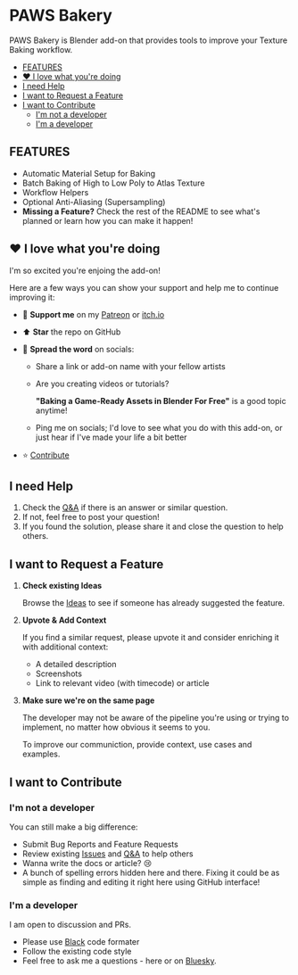 # PAWS Bakery

PAWS Bakery is Blender add-on that provides tools to improve your Texture Baking workflow.

- [FEATURES](#features)
- [♥️ I love what you're doing](#️-i-love-what-youre-doing)
- [I need Help](#i-need-help)
- [I want to Request a Feature](#i-want-to-request-a-feature)
- [I want to Contribute](#i-want-to-contribute)
  - [I'm not a developer](#im-not-a-developer)
  - [I'm a developer](#im-a-developer)

## FEATURES

- Automatic Material Setup for Baking
- Batch Baking of High to Low Poly to Atlas Texture
- Workflow Helpers
- Optional Anti-Aliasing (Supersampling)
- **Missing a Feature?** Check the rest of the README to see what's planned or
  learn how you can make it happen!

## ♥️ I love what you're doing

I'm so excited you're enjoing the add-on!

Here are a few ways you can show your support and help me to continue improving it:

- 💌 **Support me** on my [Patreon](https://www.patreon.com/c/Pawsgineer) or
[itch.io](https://pawsgineer.itch.io/)
<!-- - ⬆️ **Leave a review** for add-on on [Blender Extensions](https://extensions.blender.org/), [itch.io](https://pawsgineer.itch.io/) and ⭐ **Star** the repo on GitHub -->
- ⬆️ **Star** the repo on GitHub
- 📢 **Spread the word** on socials:

  - Share a link or add-on name with your fellow artists
  - Are you creating videos or tutorials?

    **"Baking a Game-Ready Assets in Blender For Free"** is a good topic anytime!

  - Ping me on socials; I'd love to see what you do with this add-on, or just
    hear if I've made your life a bit better

- ⭐ [Contribute](#i-want-to-contribute)

## I need Help

1. Check the [Q&A](https://github.com/pawsgineer/b3d_paws_bakery/discussions/categories/q-a)
   if there is an answer or similar question.
2. If not, feel free to post your question!
3. If you found the solution, please share it and close the question to help others.

## I want to Request a Feature

1. **Check existing Ideas**

   Browse the [Ideas](https://github.com/pawsgineer/b3d_paws_bakery/discussions/categories/ideas)
   to see if someone has already suggested the feature.

2. **Upvote & Add Context**

   If you find a similar request, please upvote it and consider enriching it
   with additional context:

   - A detailed description
   - Screenshots
   - Link to relevant video (with timecode) or article

3. **Make sure we're on the same page**

   The developer may not be aware of the pipeline you're using or trying to
   implement, no matter how obvious it seems to you.

   To improve our communiction, provide context, use cases and examples.

## I want to Contribute

### I'm not a developer

You can still make a big difference:

- Submit Bug Reports and Feature Requests
- Review existing [Issues](https://github.com/pawsgineer/b3d_paws_bakery/issues)
  and [Q&A](https://github.com/pawsgineer/b3d_paws_bakery/discussions/categories/q-a)
  to help others
- Wanna write the docs or article? 😢
- A bunch of spelling errors hidden here and there. Fixing it could be as
  simple as finding and editing it right here using GitHub interface!

### I'm a developer

I am open to discussion and PRs.

- Please use [Black](https://black.readthedocs.io/en/stable/index.html) code formater
- Follow the existing code style
- Feel free to ask me a questions - here or on
  [Bluesky](https://bsky.app/profile/pawsgineer.bsky.social).
